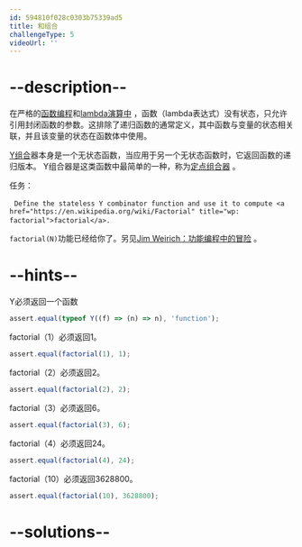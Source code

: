 ```yaml
---
id: 594810f028c0303b75339ad5
title: 和组合
challengeType: 5
videoUrl: ''
---
```


# --description--

<p>在严格的<a href='https://en.wikipedia.org/wiki/Functional programming' title='wp：函数式编程'>函数编程</a>和<a href='https://en.wikipedia.org/wiki/lambda calculus' title='wp：lambda演算'>lambda演算中</a> ，函数（lambda表达式）没有状态，只允许引用封闭函数的参数。这排除了递归函数的通常定义，其中函数与变量的状态相关联，并且该变量的状态在函数体中使用。 </p><p> <a href='http://mvanier.livejournal.com/2897.html'>Y组合</a>器本身是一个无状态函数，当应用于另一个无状态函数时，它返回函数的递归版本。 Y组合器是这类函数中最简单的一种，称为<a href='https://en.wikipedia.org/wiki/Fixed-point combinator' title='wp：定点组合器'>定点组合器</a> 。 </p>任务： <pre> <code>Define the stateless Y combinator function and use it to compute &#x3C;a href="https://en.wikipedia.org/wiki/Factorial" title="wp: factorial">factorial&#x3C;/a>.</code> </pre><p> <code>factorial(N)</code>功能已经给你了。另见<a href='http://vimeo.com/45140590'>Jim Weirich：功能编程中的冒险</a> 。 </p>

# --hints--

Y必须返回一个函数

```js
assert.equal(typeof Y((f) => (n) => n), 'function');
```

factorial（1）必须返回1。

```js
assert.equal(factorial(1), 1);
```

factorial（2）必须返回2。

```js
assert.equal(factorial(2), 2);
```

factorial（3）必须返回6。

```js
assert.equal(factorial(3), 6);
```

factorial（4）必须返回24。

```js
assert.equal(factorial(4), 24);
```

factorial（10）必须返回3628800。

```js
assert.equal(factorial(10), 3628800);
```

# --solutions--

